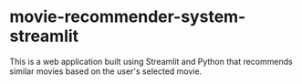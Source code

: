 # movie-recommender-system-streamlit
This is a web application built using Streamlit and Python that recommends similar movies based on the user's selected movie. 
